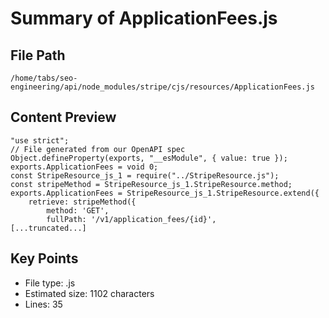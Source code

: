 # Summary of ApplicationFees.js
  
## File Path
`/home/tabs/seo-engineering/api/node_modules/stripe/cjs/resources/ApplicationFees.js`

## Content Preview
```
"use strict";
// File generated from our OpenAPI spec
Object.defineProperty(exports, "__esModule", { value: true });
exports.ApplicationFees = void 0;
const StripeResource_js_1 = require("../StripeResource.js");
const stripeMethod = StripeResource_js_1.StripeResource.method;
exports.ApplicationFees = StripeResource_js_1.StripeResource.extend({
    retrieve: stripeMethod({
        method: 'GET',
        fullPath: '/v1/application_fees/{id}',
[...truncated...]
```

## Key Points
- File type: .js
- Estimated size: 1102 characters
- Lines: 35

